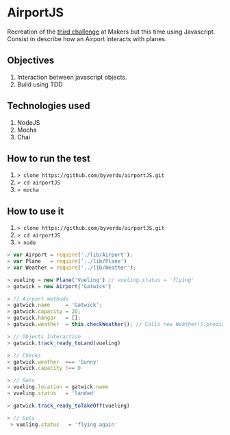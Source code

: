 # AirportJS


Recreation of the [third challenge](https://github.com/byverdu/airport) at Makers but this time using Javascript. Consist in describe how an Airport interacts with planes.

## Objectives

1. Interaction between javascript objects.
2. Build using TDD

## Technologies used

1. NodeJS
2. Mocha
3. Chai

## How to run the test

1. `> clone https://github.com/byverdu/airportJS.git`
2. `> cd airportJS`
3. `> mocha`

## How to use it

1. `> clone https://github.com/byverdu/airportJS.git`
2. `> cd airportJS`
3. `> node`

```javascript
> var Airport = require('./lib/Airport');
> var Plane   = require('../lib/Plane')
> var Weather = require('../lib/Weather');

> vueling = new Plane('Vueling') // vueling.status = 'flying'
> gatwick = new Airport('Gatwick')

> // Airport methods
> gatwick.name     = 'Gatwick';
> gatwick.capacity = 20;
> gatwick.hangar   = [];
> gatwick.weather  = this.checkWeather(); // Calls new Weather().prediction();

> // Objects Interaction
> gatwick.track_ready_toLand(vueling)

> // Checks
> gatwick.weather  === 'Sunny'
> gatwick.capacity !== 0

> // Sets
> vueling.location = gatwick.name 
> vueling.status   = 'landed'

> gatwick.track_ready_toTakeOff(vueling)

> // Sets
 > vueling.status   = 'flying again'
```













